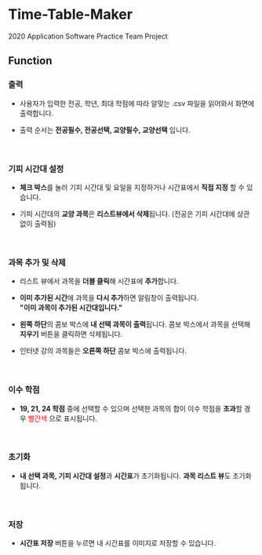 # Time-Table-Maker
2020 Application Software Practice Team Project

## Function 

### 출력
  + 사용자가 입력한 전공, 학년, 최대 학점에 따라 알맞는 .csv 파일을 읽어와서 화면에 출력합니다.
  
  + 출력 순서는 **전공필수, 전공선택, 교양필수, 교양선택** 입니다.<br/><br/><br/>


### 기피 시간대 설정
  + **체크 박스**를 눌러 기피 시간대 및 요일을 지정하거나 시간표에서 **직접 지정** 할 수 있습니다.
  
  + 기피 시간대의 **교양 과목**은 **리스트뷰에서 삭제**됩니다. (전공은 기피 시간대에 상관 없이 출력됨)<br/><br/><br/>


### 과목 추가 및 삭제
  + 리스트 뷰에서 과목을 **더블 클릭**해 시간표에 **추가**합니다.
  + **이미 추가된 시간**에 과목을 **다시 추가**하면 알림창이 출력됩니다.<br/>**"이미 과목이 추가된 시간대입니다."**
  
  + **왼쪽 하단**의 콤보 박스에 **내 선택 과목이 출력**됩니다. 
    콤보 박스에서 과목을 선택해 **지우기** 버튼을 클릭하면 삭제됩니다.
  
  + 인터넷 강의 과목들은 **오른쪽 하단** 콤보 박스에 출력됩니다.<br/><br/><br/>


### 이수 학점 
  + **19, 21, 24 학점** 중에 선택할 수 있으며 선택한 과목의 합이 이수 학점을 **초과**할 경우 <span style="color:red">빨간색</span> 으로 표시됩니다.<br/><br/><br/>


### 초기화
  + **내 선택 과목, 기피 시간대 설정**과 **시간표**가 초기화됩니다. **과목 리스트 뷰**도 초기화됩니다.<br/><br/><br/>


### 저장
  + **시간표 저장** 버튼을 누르면 내 시간표를 이미지로 저장할 수 있습니다.


